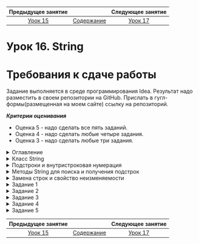 Предыдущее занятие |         &nbsp;          | Следующее занятие
:----------------:|:-----------------------:|:----------------:
[Урок 15](LESSON15.MD) | [Содержание](README.MD) | [Урок 17](LESSON17.MD)

# Урок 16. String

# Требования к сдаче работы

Задание выполняется в среде программирования Idea. Результат надо разместить в своем репозитории на GitHub.
Прислать в гугл-формы(размещенная на моем сайте) ссылку на репозиторий.

***Критерии оценивания***

* Оценка 5 - надо сделать все пять заданий.
* Оценка 4 - надо сделать любые четыре задания.
* Оценка 3 - надо сделать любые три задания.

<details>
<summary>
Оглавление
</summary>

# Оглавление

1. [Класс String](#класс-string)
   * [Строковый литерал](#строковый-литерал)
   * [Пул строк и методы `Object`](#пул-строк-и-методы-object)
   * [Полезные методы `String`](#полезные-методы-string)
2. [Подстроки и внутристроковая нумерация](#подстроки-и-внутристроковая-нумерация)
   * [Нумерация символов внутри строки](#нумерация-символов-внутри-строки)
   * [Получение символа по индексу](#получение-символа-по-индексу)
   * [Составляем простой алгоритм на основе стандартных методов](#составляем-простой-алгоритм-на-основе-стандартных-методов)
3. [Методы String для поиска и получения подстрок](#методы-string-для-поиска-и-получения-подстрок)
   * [Методы для поиска подстрок](#методы-для-поиска-подстрок)
   * [Методы для получения подстрок](#методы-для-получения-подстрок)
4. [Замена строк и свойство неизменяемости](#замена-строк-и-свойство-неизменяемости)
   * [Методы замены строк](#методы-замены-строк)
   * [Свойство неизменяемости](#свойство-неизменяемости)
   * [Плюсы и минусы неизменяемости](#плюсы-и-минусы-неизменяемости)
5. [Задание 1](#задание-1)
6. [Задание 2](#задание-2)
7. [Задание 3](#задание-3)
8. [Задание 4](#задание-4)
9. [Задание 5](#задание-5)
   

</details>

<details>
<summary>Класс String</summary>

# Класс String

Строки в программировании встречаются повсеместно. 
Любое сообщение в браузере, текст для ввода и вывода, время, даты — всё это строки. 

Его объект представляет собой набор символов — **строку** (англ. _string_). Например, текст урока, который вы сейчас читаете, —
это множество объектов `String`. 

Класс `String` — самый популярный в любой программе на `Java`, даже если в коде нет ни одного его экземпляра.
Без строк не обойтись при записи метаинформации, такой как имена классов и импортов. 
Также `String` даёт возможность проводить множество манипуляций со строками: 
проверять их размер и содержание, приводить к нужному регистру.

## Строковый литерал

Поскольку строки являются объектами, их можно создавать через ключевое слово `new`:
```java
String myString = new String("Привет!");
```
 
Однако гораздо проще и удобнее создавать так, как вы делали во всех предыдущих уроках: 
```java
String myString = "Привет!";  
```
При такой записи объект-строка создаётся через строковый **литерал** (англ. _string literal_).
**Литералы** — это заранее определённые константные значения в программе.
Их не могут создать программисты, и они всегда обозначают одно и то же. 
Например, символ `1` — это значение, всегда равное единице, а запись `"кот"` всегда обозначает пушистого домашнего питомца. 
В нашем примере литералом будет запись `"Привет!"`. 

Литералы используются практически во всех языках программирования для создания значений примитивных типов: 

```java
int age = 23; // 23 — числовой литерал
String name = "Байт"; // "Байт" — строковый литерал
boolean isJavaAwesome = true; // true — булев литерал  
```

По возможности всегда создавайте строки через литерал. 
Во-первых, такая запись короче и привычнее для большинства разработчиков. 
Во-вторых, она позволяет JVM использовать специальные оптимизации для строк. 

## Пул строк и методы `Object`

Строки — неизменяемые объекты. Это значит, что вы не сможете подменить символы внутри после инициализации. 
Поэтому для экономии места в оперативной памяти строки с одинаковым значением на уровне JVM могут ссылаться на один и тот же объект. 
При создании строк с помощью литерала они попадают в особое хранилище —  **пул строк** (англ. `string pool`). 
Если строка находится в пуле и вы попытаетесь создать строку с таким же значением,
то она не будет создаваться второй раз. Вместо этого вернётся ссылка на уже существующую. 
Подробнее о пуле строк можно почитать [здесь](https://ru.stackoverflow.com/questions/714949/%D0%A1%D1%80%D0%B0%D0%B2%D0%BD%D0%B5%D0%BD%D0%B8%D0%B5-%D1%81%D1%82%D1%80%D0%BE%D0%BA-%D0%B2-java-%D0%BF%D0%BE-%D1%81%D1%81%D1%8B%D0%BB%D0%BA%D0%B5)
или в [официальной документации](https://docs.oracle.com/en/java/javase/21/docs/api/java.base/java/lang/String.html). 

Важно запомнить, что строки, которые создаются через new, не попадают в пул. 
Это нужно учитывать при сравнении строк между собой. Вместо оператора == нужно всегда использовать `equals()`. 
Этот метод вместе с `toString()` и `hashCode()` уже корректно переопределены для `String` — как одного из основных классов стандартной библиотеки. 
Вот что произойдёт при сравнении строк через `==`, а не через `equals()`:

```java
public class Practicum {
    public static void main(String[] args) {
        String one = "привет"; // строка попала в пул
        String two = "привет"; // вместо создания новой строки берётся ссылка на уже существующую
        String three = new String("привет"); // создаётся новый объект

        System.out.println(one==two); // вернёт true
        System.out.println(one==three); // вернёт false
    }
}
```

```
Результат

true

false
```

Хотя все три строки одинаковые, у них отличается способ создания, 
и их сравнение через `==` вернёт как `true`, так и `false`.

Если бы строки сравнивались через `equals()`, 
то результат был бы корректным (поскольку происходит сравнение значений, а не ссылок).

```java
public class Practicum {
    public static void main(String[] args) {
        String one = "привет";
        String two = "привет";
        String three = new String("привет");

        System.out.println(one.equals(two)); // вернёт true
        System.out.println(one.equals(three)); // вернёт true
    }
}
```

```
Результат

true

true
```

Другой метод класса `Object` — `toString()`, который обычно используется, чтобы создать строковое представление объекта, при вызове для строк просто возвращает их самих.

## Полезные методы `String`

Класс `String` содержит несколько десятков методов. Знать все необязательно, но некоторые стоит запомнить. 
Например, узнать, сколько символов в строке, можно с помощью метода `length()`. Метод `isEmpty()` возвращает ответ, 
является ли строка пустой или нет. Если использовать их вместе, 
то можно заглянуть в содержание строки. Допустим, нужно проверить, есть ли в строке нужное количество символов:

```java
public class PasswordChecker {
    public boolean checkPassword(String password) {
        if (password.isEmpty()) { // проверяем, не является ли строка пустой
            System.out.println("Пароль отсутствует.");
            return false;
        } else if (password.length() < 8) { // размер строки не должен быть меньше 8 символов
            System.out.println("Пароль слишком короткий.");
            return false;
        }
        System.out.println("Подходящий пароль.");
        return true;
    }

    public static void main(String[] args) {
        PasswordChecker checker = new PasswordChecker();

        System.out.println(checker.checkPassword(""));           // false
        System.out.println(checker.checkPassword("S34fd1265Jd")); // true
        System.out.println(checker.checkPassword("          "));  // true
        System.out.println(checker.checkPassword("shortpw"));    // false
    }
}
```
```
Результат

Пароль отсутствует.

false

Подходящий пароль.

true

Подходящий пароль.

true

Пароль слишком короткий.

false

```

В этом коде методы `isEmpty()` и `length()` отвечают за то, чтобы пароль содержал не меньше восьми символов и не был пустым. 
Поменяйте значение строк и посмотрите, как изменится результат. 

Обратите внимание на «пустую» строку `"          "` (англ. _string blank_).
Она состоит только из пробелов. Да, пробелы — это тоже символы! Такие строки
из пробелов встречаются очень часто, и для их обработки тоже есть методы. `isBlank()` 
вернёт `true`, если строка действительно пустая (`""`) или содержит только пробельные символы. 
Метод `trim()` (англ. «обрезать») возвращает строку, из которой удалены пробельные символы в начале и в конце.

```java
public class Practicum {
    public static void main(String[] args) {
        String blank = "   ";
        String notBlank = "Тут пробелы или строка?!";
        System.out.println(blank.isBlank()); // true
        System.out.println(notBlank.isBlank()); // false

        String withBlanks = "  Привет, у меня тут лишние пробелы!";
        String trimmed = withBlanks.trim();
        System.out.println(trimmed);
    }
}
```
```
Результат

true

false

Привет, у меня тут лишние пробелы!
```


Строки могут состоять как из строчных, так и из прописных букв. 
Поэтому класс String предоставляет методы `toUpperCase()` и `toLowerCase()` для перевода строки в верхний и нижний регистры:

```java
public class Practicum {
    public static void main(String[] args) {
        String text = "Привет, я Java!";
        System.out.println(text.toUpperCase()); // выведет "ПРИВЕТ, Я JAVA!"
        System.out.println(text.toLowerCase()); // выведет "привет, я java!"
    }
}
```
```
Результат

ПРИВЕТ, Я JAVA!

привет, я java!
```

</details>

<details>
<summary>Подстроки и внутристроковая нумерация</summary>

# Подстроки и внутристроковая нумерация

При работе со строками часто нужно найти и потом изменить некоторые слова или отдельные символы. 
Это может понадобиться, например, для исправления орфографических ошибок в текстовом редакторе или 
чтобы найти нужную информацию в браузере. Для обработки этих и подобных задач используются подстроки. 
О них и поговорим в этом уроке. 

**Подстрока** (англ. _substring_) — это непрерывный набор символов внутри строки.
Например, «**обед**» — подстрока для «п**обед**а», а словосочетание «**упала на лапу**» содержится в строке «А роза **упала на лапу** Азора». 
А вот «**саёт**» не будет подстрокой для «**са**мол**ёт**» — так как тут нарушена последовательность символов. 

Строка также всегда будет подстрокой и для самой себя. 
Однако важно запомнить, что подстроки чувствительны к регистру. 
К примеру, «**чай**» будет подстрокой для «**чай**», 
но не будет для «**Чай**», а «**Кар**» не входит в «**картошка**», но входит в «**Карлсон**».

![img.png](img.png)

## Нумерация символов внутри строки

Ориентироваться внутри строк и искать подстроки позволяет внутренняя нумерация символов. 
Она ничем не отличается от нумерации в массиве и тоже начинается с **нуля**. Свой номер есть у каждого «символа»,
будь это цифра, символ алфавита, пробел или даже спецсимвол. Например, 
в строке `"Java"` символ `"v"` находится на второй позиции, а символ `"J"` на нулевой. 

![img_1.png](img_1.png)

Для манипуляций с подстроками в классе `String` предусмотрены свои методы. Например, с помощью `indexOf(String str)` и `lastIndexOf(String str)` 
можно найти индекс начала подстроки. Разница методов в том, что `indexOf` ищет слева направо, а `lastIndexOf` — справа налево. Если подстрока не найдена, вернётся `-1`.

```java
public class Practicum {
    public static void main(String[] args) {
        String start = "Hello, world!";
        System.out.println(start.indexOf("world"));
    }
}
```
Будет напечатано `7`. Это индекс элемента `"w"`, с которого начинается подстрока `"world"`. 

![img_2.png](img_2.png)

Методы `indexOf()` и `lastIndexOf()` также могут принимать в качестве второго аргумента индекс, с которого нужно начать поиск. 
В этом случае их сигнатура будет такой — `indexOf(String str, int fromIndex)` и `lastIndexOf(String str,int fromIndex)`. 
Искать, начиная от конкретного символа, полезно, когда вы точно знаете, где 
находится искомая подстрока. Однако если начать поиск не с того элемента, то можно вообще её не найти:

```java
public class Practicum {
    public static void main(String[] args) {
        String start = "Hello, world!";
        System.out.println(start.indexOf("world", 10));
    }
}
```
Метод вернёт -1, так как с позиции 10 при движении слева направо подстроку "world" обнаружить не получилось. 

![img_3.png](img_3.png)

## Получение символа по индексу

Получить элемент можно с помощью метода `charAt(int index)`.
Его, к слову, удобно использовать в циклах для прохода по всем элементам строки. 
В качестве аргумента в метод передаётся индекс:

```java
public class Practicum {
    public static void main(String[] args) {
        String soManyMethods = "Опять много новых методов!";
        System.out.println(soManyMethods.charAt(5)); // выведет пробел
        System.out.println(soManyMethods.charAt(14)); // выведет 'в'
        System.out.println(soManyMethods.charAt(54)); // выдаст исключение
    }
}
```

```
Результат

Exception in thread "main" java.lang.StringIndexOutOfBoundsException: index 54,length 26

	at java.base/java.lang.String.checkIndex(String.java:3278)

	at java.base/java.lang.StringUTF16.checkIndex(StringUTF16.java:1470)

	at java.base/java.lang.StringUTF16.charAt(StringUTF16.java:1267)

	at java.base/java.lang.String.charAt(String.java:695)

	at Practicum.main(Practicum.java:6)
в
```
Символ по индексу обязательно должен существовать, иначе программа выбросит исключение `StringIndexOutOfBoundsException` (англ. «**индекс находится за границами строки**»). 

## Составляем простой алгоритм на основе стандартных методов

Методы стандартной библиотеки — полезные инструменты. Но нужно не только знать их, но и уметь объединять в новые. Допустим, вам нужно написать метод, 
который будет проверять, что какая-то подстрока встречается в строке только один раз. Назовём его, например, `boolean onlySingleSubstring(String initialString, String substring)`. 

```java
onlySingleSubstring("раз два три",      "раз", ); // тут метод должен вернуть true
onlySingleSubstring("раз два, раз два", "раз", ); // а тут false
```

Можно придумать несколько решений, но самое простое — проверить, 
что искомая подстрока входит слева направо (`indexOf(...)`) и справа налево (`lastIndexOf()`) с одинаковым индексом.

```java
public class OnlySubstring {
    public boolean onlySingleSubstring(String initialString, String substring) {
        return initialString.indexOf(substring) == initialString.lastIndexOf(substring);
    }

    public static void main(String[] args) {
        var os = new OnlySubstring();
        System.out.println(os.onlySingleSubstring("раз два, раз два", "раз"));
        System.out.println(os.onlySingleSubstring("раз два", "раз"));
    }
}
```

```
Результат

false

true
```

Если индексы при поиске подстроки не совпадают, значит, методы обнаруживали несколько повторов. 
Чтобы придумать даже такой простой алгоритм, нужно хорошо знать стандартные методы. 

</details>


<details>

<summary>Методы String для поиска и получения подстрок</summary>

# Методы String для поиска и получения подстрок


## Методы для поиска подстрок

Всего в `String` три метода для поиска подстроки:
* `boolean contains(String other)` возвращает `true`, если подстрока будет обнаружена в любом месте строки, иначе `false`;
* `boolean startsWith(String other)` вернёт `true`, если подстрока находится в начале строки, иначе `false`;
* `boolean endsWith(String other)` вернёт `true`, если подстрока в конце строки, иначе `false`.

```java
public class Practicum {
    public static void main(String[] args) {
        System.out.println("раз два три".contains("раз"));    // true
        System.out.println("раз два три".contains("два"));    // true
        System.out.println("раз два три".contains("три"));    // true

        System.out.println("раз два три".startsWith("раз"));  // true
        System.out.println("раз два три".startsWith("два"));  // false
        System.out.println("раз два три".startsWith("три"));  // false

        System.out.println("раз два три".endsWith("раз"));    // false
        System.out.println("раз два три".endsWith("два"));    // false
        System.out.println("раз два три".endsWith("три"));    // true
	}
}
```
```
Результат

true
true
true
true
false
false
false
false
true
```


## Методы для получения подстрок

Часто возникает необходимость не только найти подстроку, но и получить её. 
Это может понадобиться, например, чтобы создать инициалы из имени и отчества — из строк в этом случае нужно взять только первые символы.
Для решения таких задач в классе `String` предусмотрены методы `String substring(int beginIndex, int endIndex)` и 
`String substring(int beginIndex)`. Они принимают индексы и возвращают искомую подстроку или символ. 

Разберём их. 
* `String substring(int beginIndex)`

Если передать в метод `String substring(int beginIndex)` один индекс `beginIndex`, то он вернёт все символы, начиная от этого индекса и до самого конца строки.

```java
public class Practicum {
    public static void main(String[] args) {
        System.out.println("abcde".substring(3)); 
    }
}
```

Элемент `"d"` идёт в строке под индексом `3`, и после него есть только элемент `"e"`, поэтому метод вернул подстроку `"de"`.

![img_4.png](img_4.png)

* `String substring(int beginIndex, int endIndex)`

Второй вариант — передать в `substring()` два индекса: не только начальный `beginIndex`, но и конечный `endIndex`. 
В этом случае метод вернёт подстроку, начиная от символа с `beginIndex` и заканчивая символом с индексом `endIndex-1`. Символ с индексом `endIndex` исключается из результата.


```java
public class Practicum {
    public static void main(String[] args) {
        System.out.println("abcde".substring(1, 5));
    }
} 
```

Будет напечатана подстрока `"bcde"`. Обратите внимание, что несмотря на то, что индекс `5` находится за пределами строки, 
ошибки исключения не будет, так как символ под индексом `4` входит в строку.

![img_5.png](img_5.png)


</details>


<details>

<summary>Замена строк и свойство неизменяемости</summary>

# Замена строк и свойство неизменяемости

Замена строк настолько же необходимая операция, как и их поиск. 
Смена фамилии, переименование улицы — лишь пара возможных примеров, где она нужна. 
В этом уроке разберём методы, с помощью которых можно заменить подстроку или символ, 
а также поговорим о том, как операция замены работает в условиях неизменяемости строк. 

## Методы замены строк

Для замены строк в классе `String` реализованы два метода. 
Первый `String replace(String target, String replacement)` подменяет **все вхождения** подстроки `target` на строку `replacement`. 
Второй `String replaceFirst(String target, String replacement)` заменяет лишь **первое вхождение** искомой подстроки.


```java
public class Practicum {
    public static void main(String[] args) {
        String example = "раз два, раз два";
        System.out.println(example.replace("раз", "три")); // выведет "три два, три два"
        System.out.println(example.replaceFirst("раз", "три")); // выведет "три два, раз два"
    }
}
```

```
Результат

три два, три два

три два, раз два
```

Обратите внимание: оба метода `replace()` и `replaceFirst()` вызываются у объекта класса `String` и одновременно возвращают объект класса `String`. 
Это свойство позволяет объединить несколько вызовов в цепочку (вызывать подряд можно не только эти, но и другие методы `String`). 
Например, если в строке вам нужно заменить все буквы `«а»` на `«А»`, а подстроку `«зелёный»` на `«красный»`, это можно сделать так:

```java
public class Practicum {
    public static void main(String[] args) {
        String vegetables = "Томат — зелёный, а морковка — оранжевая";

        System.out.println(vegetables.replace("а", "А").replaceFirst("зелёный", "красный"));
        // Выведет: "ТомАт — красный, А морковкА — орАнжевАя"
    }
}
```

```
ТомАт — красный, А морковкА — орАнжевАя
```

С помощью методов `replace()` и `replaceFirst()` можно реализовать множество вещей, 
которыми вы пользуетесь каждый день и уже привыкли не замечать. 
Например:
* Автоматическое исправления орфографии при печати — текст с ошибкой или опечаткой заменяется на правильный.
* Автодополнение текста при печати.
* Приведение данных к единому формату. Это актуально, например, при вводе номеров телефонов — 
кто-то из пользователей может записывать номер как `"+7 (999) 999-99-99"`, а кому-то привычнее писать `"89999999999"`. С помощью замены символов разные варианты записи можно унифицировать.

## Свойство неизменяемости

В первом уроке этой темы мы рассказали, что у строк есть одно важное свойство — свойство **неизменяемости** (англ. _immutability_). 
То есть поменять значение отдельных символов внутри строки после инициализации не получится.

```java
public class Practicum {
    public static void main(String[] args) {
        String str = "Меня не получится изменить!";
        str[3] = 'ю'; // код с такой инструкцией не скомпилируется
    }
}
```

```
Результат

submission/Practicum.java:4: error: array required, but String found

        str[3] = 'ю'; // код с такой инструкцией не скомпилируется

           ^

1 error

```
Но ведь мы только что заменяли строки через `replace()` и `replaceFirst()`! Дело в том, что при использовании методов замены 
для неизменяемых объектов всегда создаётся новый объект, а не меняется старый. 
Поэтому вот такой вызов `replace()` ничего не поменяет в программе:

```java
public class Practicum {
    public static void main(String[] args) {
        String greeting = "hello, world";
        greeting.replace("world", "java"); // создаётся новый объект, но никуда не присваивается
        System.out.println(greeting); // по-прежнему выведет hello, world
    }
}
```

Если перенести этот код в `IDEA`, то среда разработки укажет на возможную ошибку — `<Result of 'String.replace()' is ignored>` (англ. «результат вызова String.replace() проигнорирован»).
Чтобы напечаталась изменённая строка, её нужно сохранить в переменную. В нашем примере в `greeting`.

```java
public class Practicum {
    public static void main(String[] args) {
        String greeting = "hello, world";
        greeting = greeting.replace("world", "java"); // новый объект сохранён в greeting
        System.out.println(greeting); // теперь выведет hello, java
    }
}
```

```
Результат

hello, java
```

Чтобы понять, что происходит при выполнении такого кода, посмотрите на рисунок ниже. 

Стрелки указывают на строки и их связь с переменной `greeting`, а цифрами обозначена последовательность действий. 
Сначала (1) где-то в памяти программы создаётся строка `"hello, world"`. Ссылка на неё сохраняется в переменную `greeting`. 
Затем (2) происходит вызов `greeting.replace("world", "java")`, в ходе которого подстрока `"world"` заменяется на `"java"`, и в памяти создаётся новый объект `"hello, java"`. 
Далее (3) переменной `greeting` присваивается ссылка на `"hello, java"`. Строка `"hello, world"`
ещё какое-то время может храниться в памяти, но на неё больше не будет внешних ссылок. 
Затем (4) выводим в консоль содержимое переменной `greeting`, в которой хранится ссылка на новый объект строки, — на экран будет выведено `“hello, java”`.

Обратите внимание: каждое новое строковое значение формируется отдельно от других. Например, строки `“java”` и `“hello, java”` 
возникают в разное время, каждая на своём шаге функции `main()`.

![img_6.png](img_6.png)

## Плюсы и минусы неизменяемости

У неизменяемости есть и достоинства, и недостатки. Начнём с плюсов. 

* Значение неизменяемого объекта внутри метода остаётся постоянным. 
Это значит, что вам не нужно думать над тем, в каких частях программы находится ссылка на объект.
Ни один метод в программе не может изменить неизменяемый объект. Это упрощает понимание программы.

* Неизменяемый объект не может находиться в промежуточном состоянии.
 Его значение (ссылка) может либо измениться, либо нет. Это особенно актуально для сложных и длительных операций. 
Например, если нужно перевести весь текст «Войны и мира» в нижний регистр, 
то неизменяемость гарантирует, что в процессе ни одна часть программы не сможет получить полуготовый текст, где обработана только часть символов.

Однако использование неизменяемых объектов не всегда эффективно. Посмотрим внимательнее на программу по поиску повторений в тексте. 

```java
public class FindRepeats {
    int numberOfRepeats(String text, String substring) {
        int count = 0;
        while (text.contains(substring)) {
            count++;
            text = text.substring(text.indexOf(substring) + substring.length());
        }
        return count;
    }
}
```
Сейчас переменной `text` присваивается каждая найденная подстрока. 
Раскроем этот цикл в последовательность вызовов и изучим его подробнее.

```java
public class Practicum {
    public static void main(String[] args) {

        String text = "раз раз раз раз раз ";
        String entry = "раз ";
        text = text.substring(text.indexOf(entry) + entry.length());
        text = text.substring(text.indexOf(entry) + entry.length());
        text = text.substring(text.indexOf(entry) + entry.length());
        text = text.substring(text.indexOf(entry) + entry.length());
        text = text.substring(text.indexOf(entry) + entry.length());

        System.out.println(text);
    }
}
```

При выполнении такого кода происходит примерно следующее:
1. Каждый вызов `text.substring(text.indexOf(entry) + entry.length());` создаёт новую строку — на каждом шаге из неё удаляется один найденный повтор.
2. Новая строка присваивается `text`.
3. Старое значение строки остаётся в памяти, при этом на него больше нет ссылок из программы. Такие объекты считаются «мусором»,
а механизм их удаления — **сборкой мусора** (англ. _garbage collection_). Сборка мусора периодически запускается средой исполнения **Java**, 
то есть разработчику не приходится специально думать об этом. 
Тем не менее лучше производить меньше мусора, так как его удаление занимает время, а значит, влияет на скорость и отзывчивость программы.

На схеме явно видно, что программа создала несколько похожих, но тем не менее разных строк, и на каждую нужно выделить место в памяти.

![img_7.png](img_7.png)

</details>

<details>

<summary>Задание 1</summary>

# Задание 1

Пользователи веб-сайта часто вставляют лишние пробелы в поля ввода. 
Напишите метод `fixString()` для обрезки ненужных пробелов. 
Он должен возвращать текст "Вы ничего не ввели!", 
если входная строка пустая или состоит из пробельных символов.

```java

public class CleanInput {
    public String fixString(String str) {
        
    }
}

```

## Подсказка

* Для того чтобы проверить, пустая строка или нет, нужен метод isBlank().
* Отчистить строку от лишних пробелов в начале и конце можно с помощью trim().
* Для оформления метода вам понадобится условная конструкция if () {} else {}.

</details>


<details>

<summary>Задание 2</summary>

# Задание 2

Реализуйте методы `capsLock()` и `print()`. 
Первый устанавливает флаг `isCapsLock` в `true` или `false`.
Второй выводит строку в верхнем или оставляет регистр как есть в зависимости от этого флаг

```java
public class TextEditor {

    private boolean isCapsLock = false;

    public void capsLock() {
        // Здесь нужно изменить значение флага isCapsLock на противоположное
    }

    public void print(String str) {
		// а здесь нужно распечатать строку или в верхнем регистре, или без изменений, учитывая флаг
    }
}


```

## Подсказка

* Для изменения значения флага на противоположное можно взять его логическое отрицание `true == !false`.
* Чтобы выбрать, в каком регистре выводить строку, можно использовать условную конструкцию `if (...) {} else {}`.

</details>

<details>

<summary>Задание 3</summary>

# Задание 3

Напишите метод `int numberOfRepeats(String text, String substring)`, который будет возвращать число повторения подстроки `substring` в переданном тексте text. 
Пример

```java
numberOfRepeats("раз два три, раз два три", "раз"); // вернёт 2
numberOfRepeats("Hello, world!", "goodbye"); // вернёт 0 
```

`Practicum.java`

```java
public class Practicum {
    public static void main(String[] args) {
        FindRepeats check = new FindRepeats();
        int count = check.numberOfRepeats("раз, раз, раз", "раз");
        System.out.println(count);
    }
}

```

`FindRepeats.java`

```java
public class FindRepeats {
    int numberOfRepeats(String text, String substring) {

    }
}


```


## Подсказка

* Для хранения числа повторений создайте переменную. Искать повторы поможет метод `contains()`. 
Также понадобится цикл, который будет продолжаться до тех пор, 
пока не найдены все повторения. 
Это будет выглядеть так — `while (text.contains(substring))`.
* Внутри тела цикла нужно считать повторы `count++` и менять значение `text`, удаляя из него текст, где уже были найдены повторения.
* Преобразовать текст нужно через методы `substring()` и `indexOf()`. Конструкция `text.indexOf(substring)` + `substring.length()` вернёт индекс символа, 
следующего за найденной подстрокой. Начиная с этого символа, нужно вернуть остаток текста через `substring()`.

</details>


<details>

<summary>Задание 4</summary>

# Задание 4


Маленькие дети часто забывают, что нужно начинать новое предложение с большой буквы. Помогите им! Реализуйте метод `capitalize()`. 
Он должен переводить первый символ в переданной строке в верхний регистр при помощи метода `toUpperCase()` и возвращать полученную строку.

`Practicum.java`

```java
public class Practicum {
    public static void main(String[] args) {
        Capitalizator check = new Capitalizator();
        System.out.println(check.capitalize("я не волшебник, я только учусь!"));
    }
}

```

`Capitalizator.java`

```java
public class Capitalizator {
    public String capitalize(String str) {
        
    }
}


```

## Подсказка

* Первый символ в строке нужно взять через `substring(0,1)` и перевести в верхний регистр через `toUpperCase()`.
* Затем заглавный символ нужно прибавить к оставшейся строке. Получить её позволит `substring(1)`.

</details>


<details>

<summary>Задание 5</summary>

# Задание 5

Опечатки и орфографические ошибки — проклятье любых текстов.
Бьёмся об заклад, в нашем курсе вам тоже попадались эти субъекты! 
Поэтому предлагаем вам реализовать программу автозамены. Она должна будет исправлять заранее известные недоработки в тексте.

Реализуйте метод `String fixText(String text)`. Он должен:
* Исправлять кавычки `"„"` и `"“"` на `"«"` и `"»"`.
* Убирать опечатку в слове `"цевилизаций"` (на `"цивилизаций"`).
* Убирать лишние символы в начале и в конце строки.
* Начинать строку с большой буквы. Обратите внимание, мы уже добавили в код ранее написанный вами метод `String capitalize(String str)`.

`Practicum.java`

```java
public class TextFixer {

    public String capitalize(String str) {
        return str.substring(0, 1).toUpperCase() + str.substring(1);
    }

    public String fixText(String text) {
        // Реализуйте этот метод
         
    }

    public static void main(String[] args) {

        String text = "    история каждой из крупных галактических цевилизаций может быть разделена на три различные, " +
                "ярко выраженные фазы: Борьба за выживание, Любопытство и Утонченность, также именуемые фазами " +
                "„Как?“, „Зачем?“ и „Где?“. Пример: если для первой фазы характерен вопрос: „Как бы нам поесть?“," +
                " а для второй „Зачем мы едим?“, то третья отличается вопросом: „Где бы нам лучше поужинать?“.   ";

        var textFixer = new TextFixer();
        var fixedText = textFixer.fixText(text);
        System.out.println(fixedText);
    }
}


```

## Подсказка

* Вызов метода `trim()`, чтобы убрать начальные и конечные пробелы, и методов `replace()` для замены можно объединить в цепочку вызовов.
* Чтобы заменить кавычки на правильные, нужно два вызова `.replace("„", "«").replace("“", "»")`. 
Ещё один вызов `.replace("цевилизаций", "цивилизаций")` требуется для замены опечатки на правильный результат.
* Можно сразу применить `capitalize()` к результату вызова остальных методов, а можно сначала сохранить промежуточный результат,
а потому передать его в `capitalize()`. В любом случае не забудьте, что текст должен начинаться с заглавной буквы.

</details>




Предыдущее занятие |         &nbsp;          | Следующее занятие
:----------------:|:-----------------------:|:----------------:
[Урок 15](LESSON15.MD) | [Содержание](README.MD) | [Урок 17](LESSON17.MD)